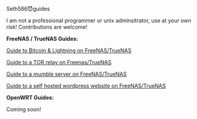 Seth586😈guides

I am not a professional programmer or unix adminsitrator, use at your own risk!
Contributions are welcome!

**FreeNAS / TrueNAS Guides:**

[Guide to ₿itcoin & Lightning️ on FreeNAS/TrueNAS](FreeNAS/bitcoin/README.md)

[Guide to a TOR relay on Freenas/TrueNAS](FreeNAS/tor_relay/README.md)

[Guide to a mumble server on FreeNAS/TrueNAS](FreeNAS/mumble/README.md)

[Guide to a self hosted wordpress website on FreeNAS/TrueNAS](FreeNAS/webserver/README.md)

**OpenWRT Guides:**

Coming soon!


